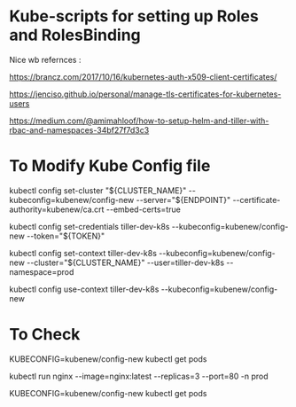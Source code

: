 # Kube-scripts for setting up Roles and RolesBinding 

Nice wb refernces :

https://brancz.com/2017/10/16/kubernetes-auth-x509-client-certificates/

https://jenciso.github.io/personal/manage-tls-certificates-for-kubernetes-users

https://medium.com/@amimahloof/how-to-setup-helm-and-tiller-with-rbac-and-namespaces-34bf27f7d3c3




# To Modify Kube Config file

kubectl config set-cluster "${CLUSTER_NAME}" --kubeconfig=kubenew/config-new --server="${ENDPOINT}" --certificate-authority=kubenew/ca.crt --embed-certs=true

kubectl config set-credentials tiller-dev-k8s --kubeconfig=kubenew/config-new --token="${TOKEN}"

kubectl config set-context tiller-dev-k8s --kubeconfig=kubenew/config-new --cluster="${CLUSTER_NAME}" --user=tiller-dev-k8s --namespace=prod

kubectl config use-context tiller-dev-k8s --kubeconfig=kubenew/config-new

# To Check 

KUBECONFIG=kubenew/config-new kubectl get pods

kubectl run nginx --image=nginx:latest --replicas=3 --port=80 -n prod

KUBECONFIG=kubenew/config-new kubectl get pods
